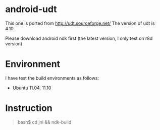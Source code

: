 android-udt
===========

This one is ported from http://udt.sourceforge.net/
The version of udt is 4.10.

Please download android ndk first (the latest version, I only test on r8d version)

Environment
===========

I have test the build environments as follows:

* Ubuntu 11.04, 11.10 


Instruction
===========

> bash$ cd jni && ndk-build

